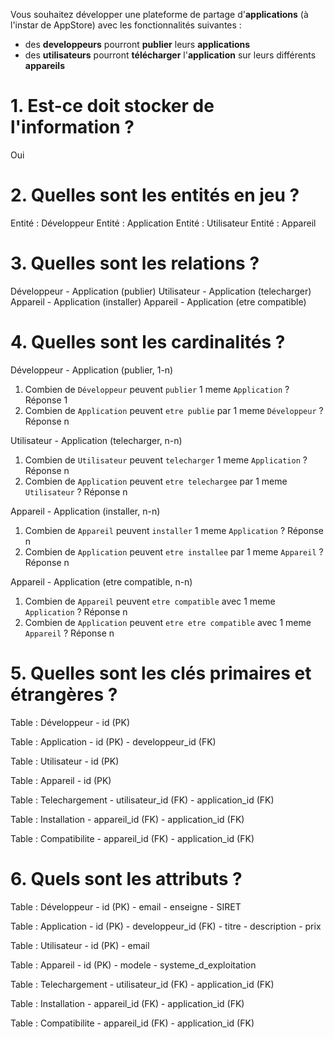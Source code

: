 Vous souhaitez développer une plateforme de partage d'**applications** (à l'instar de AppStore) avec les fonctionnalités suivantes :
- des **developpeurs** pourront **publier** leurs **applications**
- des **utilisateurs** pourront **télécharger** l'**application** sur leurs différents **appareils**

# 1. Est-ce doit stocker de l'information ?

Oui

# 2. Quelles sont les entités en jeu ?

Entité : Développeur
Entité : Application
Entité : Utilisateur
Entité : Appareil

# 3. Quelles sont les relations ?

Développeur - Application (publier)
Utilisateur - Application (telecharger)
Appareil - Application (installer)
Appareil - Application (etre compatible)

# 4. Quelles sont les cardinalités ?

Développeur - Application (publier, 1-n)

1. Combien de `Développeur` peuvent `publier` 1 meme `Application` ? Réponse 1
2. Combien de `Application` peuvent `etre publie` par 1 meme `Développeur` ? Réponse n

Utilisateur - Application (telecharger, n-n)

1. Combien de `Utilisateur` peuvent `telecharger` 1 meme `Application` ? Réponse n
2. Combien de `Application` peuvent `etre telechargee` par 1 meme `Utilisateur` ? Réponse n

Appareil - Application (installer, n-n)

1. Combien de `Appareil` peuvent `installer` 1 meme `Application` ? Réponse n
2. Combien de `Application` peuvent `etre installee` par 1 meme `Appareil` ? Réponse n

Appareil - Application (etre compatible, n-n)

1. Combien de `Appareil` peuvent `etre compatible` avec 1 meme `Application` ? Réponse n
2. Combien de `Application` peuvent `etre etre compatible` avec 1 meme `Appareil` ? Réponse n

# 5. Quelles sont les clés primaires et étrangères ?

Table : Développeur
    - id (PK)

Table : Application
    - id (PK)
    - developpeur_id (FK)
    
Table : Utilisateur
    - id (PK)

Table : Appareil
    - id (PK)

Table : Telechargement
    - utilisateur_id (FK)
    - application_id (FK)

Table : Installation
    - appareil_id (FK)
    - application_id (FK)

Table : Compatibilite
    - appareil_id (FK)
    - application_id (FK)

# 6. Quels sont les attributs ?

Table : Développeur
    - id (PK)
    - email
    - enseigne
    - SIRET

Table : Application
    - id (PK)
    - developpeur_id (FK)
    - titre
    - description
    - prix
    
Table : Utilisateur
    - id (PK)
    - email

Table : Appareil
    - id (PK)
    - modele
    - systeme_d_exploitation

Table : Telechargement
    - utilisateur_id (FK)
    - application_id (FK)

Table : Installation
    - appareil_id (FK)
    - application_id (FK)

Table : Compatibilite
    - appareil_id (FK)
    - application_id (FK)